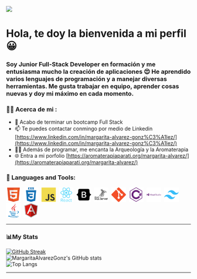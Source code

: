 <div id="header" aling="center">
    <img src= "https://media.giphy.com/media/pmqaQproKGQ6v02O1n/giphy.gif" width="300"/>    
    <h1 aling="center">Hola, te doy la bienvenida a mi perfil 😀</h1>
    <h3>Soy Junior Full-Stack Developer en formación y me entusiasma mucho la creación de aplicaciones 😍  He aprendido varios lenguajes de programación y a manejar diversas herramientas. Me gusta trabajar en equipo, aprender cosas nuevas y doy mi máximo en cada momento. </h3>
</div>    


### 👨‍💻 Acerca de mi :

- 🌱 Acabo de terminar un bootcamp Full Stack 
- 📫 Te puedes contactar conmingo por medio de Linkedin [https://www.linkedin.com/in/margarita-alvarez-gonz%C3%A1lez/](https://www.linkedin.com/in/margarita-alvarez-gonz%C3%A1lez/)
- 🙋‍♀️ Además de programar, me encanta la Arqueología y la Aromaterapia 
- 🌐 Entra a mi porfolio [https://aromaterapiaparati.org/margarita-alvarez/](https://aromaterapiaparati.org/margarita-alvarez/)

<div align="left">
    <h3>🔨 Languages and Tools:</h3>
    <div>
        <img src="https://github.com/devicons/devicon/blob/master/icons/html5/html5-original.svg" title="HTML5" alt="HTML" width="40" height="40"/>&nbsp;
        <img src="https://github.com/devicons/devicon/blob/master/icons/css3/css3-plain-wordmark.svg"  title="CSS3" alt="CSS" width="40" height="40"/>&nbsp;
        <img src="https://github.com/devicons/devicon/blob/master/icons/javascript/javascript-original.svg" title="JavaScript" alt="JavaScript" width="40" height="40"/>&nbsp;
        <img src="https://github.com/devicons/devicon/blob/master/icons/react/react-original-wordmark.svg" title="React" alt="React" width="40" height="40"/>&nbsp;
        <img src="https://github.com/devicons/devicon/blob/master/icons/bootstrap/bootstrap-plain.svg" title="Bootstrap" alt="Bootstrap" width="40" height="40"/>&nbsp;        
     <img src="https://github.com/devicons/devicon/blob/master/icons/microsoftsqlserver/microsoftsqlserver-plain-wordmark.svg" title="SQL" alt="SQL" width="40" height="40"/>&nbsp; 
        <img src="https://github.com/devicons/devicon/blob/master/icons/git/git-original.svg" title="Git" **alt="Git" width="40" height="40"/>&nbsp;
        <img src="https://github.com/devicons/devicon/blob/master/icons/csharp/csharp-line.svg" title=csharp alt="csharp" width="40" height="40"/>&nbsp;    
        <img src="https://github.com/devicons/devicon/blob/master/icons/visualstudio/visualstudio-plain-wordmark.svg" title="Visual Studio" **alt="Visual Studio" width="40" height="40"/>&nbsp;
        <img src="https://github.com/devicons/devicon/blob/master/icons/tailwindcss/tailwindcss-plain.svg" title="Taildwind" **alt="Taildwind" width="40" height="40"/>&nbsp;
        <img src="https://github.com/devicons/devicon/blob/master/icons/java/java-original.svg" title="Java" **alt="Java" width="40" height="40"/>&nbsp;
        <img src="https://github.com/devicons/devicon/blob/master/icons/angularjs/angularjs-original.svg" title="Angular" **alt="Angular" width="40" height="40"/>&nbsp;
        
     
</div>

---

### 📊My Stats

[![GitHub Streak](http://github-readme-streak-stats.herokuapp.com?user=MargaritaAlvarezGonz&theme=dark)](https://git.io/streak-stats)<br>
![MargaritaAlvarezGonz's GitHub stats](https://github-readme-stats.vercel.app/api?username=MargaritaAlvarezGonz&show_icons=true&theme=dracula)<br>
![Top Langs](https://github-readme-stats.vercel.app/api/top-langs/?username=MargaritaAlvarezGonz&langs_count=8)


---

